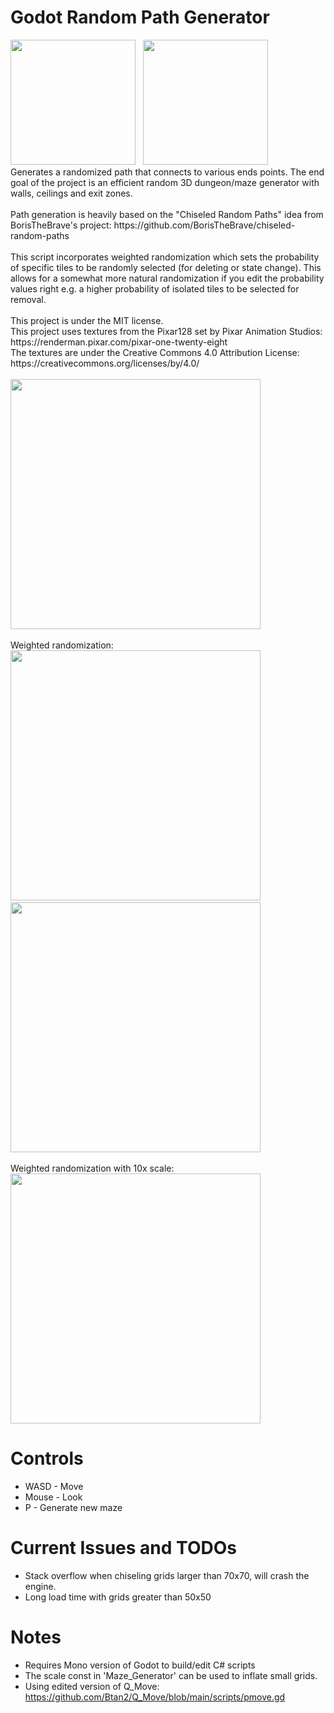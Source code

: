 # Godot Random Path Generator
<div>
  <img src="https://imgur.com/EBIWFST.jpg" width="200px" height="auto">
  &nbsp
  <img src="https://imgur.com/MgUCGKP.jpg" width="200px" height="auto">
</div>
Generates a randomized path that connects to various ends points. The end goal of the project is an efficient random 3D dungeon/maze generator with walls, ceilings and exit zones.
<br>
<br>
Path generation is heavily based on the "Chiseled Random Paths" idea from BorisTheBrave's project: https://github.com/BorisTheBrave/chiseled-random-paths
<br>
<br>
This script incorporates weighted randomization which sets the probability of specific tiles to be randomly selected (for deleting or state change). This allows for a somewhat more natural randomization if you edit the probability values right e.g. a higher probability of isolated tiles to be selected for removal.
<br>
<br>
This project is under the MIT license.
<br>
This project uses textures from the Pixar128 set by Pixar Animation Studios: https://renderman.pixar.com/pixar-one-twenty-eight
<br>
The textures are under the Creative Commons 4.0 Attribution License: https://creativecommons.org/licenses/by/4.0/
<br>
<br>

<img src="https://imgur.com/5XJuvQF.jpg" width="400px" height="auto">
<br>
<br>
Weighted randomization:
<br>
<div>
  <img src="https://imgur.com/yTUWto8.jpg" width="400px" height="auto">
  &nbsp
  <img src="https://imgur.com/3XbQUbQ.jpg" width="400px" height="auto">
</div>
<br>
Weighted randomization with 10x scale:
<br>
<img src="https://imgur.com/hUJBGs7.jpg" width="400px" height="auto">

# Controls
  - WASD - Move 
  - Mouse - Look
  - P - Generate new maze

# Current Issues and TODOs
  - Stack overflow when chiseling grids larger than 70x70, will crash the engine.
  - Long load time with grids greater than 50x50
# Notes
  - Requires Mono version of Godot to build/edit C# scripts
  - The scale const in 'Maze_Generator' can be used to inflate small grids.
  - Using edited version of Q_Move: https://github.com/Btan2/Q_Move/blob/main/scripts/pmove.gd
  
